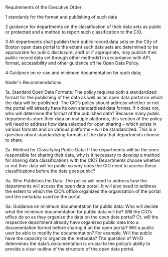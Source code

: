 Requirements of the Executive Order:

1 standards for the format and publishing of such data 

2 guidance for departments on the classification of their data sets as public or protected and a method to report such classification to the CIO. 

3 All departments shall publish their public record data sets on the City of Boston open data portal to the extent such data sets arc determined to be appropriate for public disclosure, andf or if appropriate, may publish their public record data set through other methods1 in accordance with API, format, accessibility and other guidance oft he Open Data Policy.

4 Guidance on re-use and minimum documentation for such data;


Nader's Recommendations:

1a. Standard Open Data Formats: The policy requires both a standardized format for the publishing of the data as well as an open data portal on which the data will be published. The CIO’s policy should address whether or not the portal will already have its own standardized data format. If it does not, who will determine the format of the published data? Because many public departments store their data on multiple platforms, this section of the policy will need to address how data selected for open sharing – which exists in various formats and on various platforms – will be standardized. This is a question about standardizing formats of the data that departments choose to share. 

2a. Method for Classifying Public Data: If the departments will be the ones responsible for sharing their data, why is it necessary to develop a method for sharing data classifications with the CIO? Departments choose whether or not their data will be public so why does the CIO need to access these classifications before the data goes public? 

3a. Who Publishes the Data: The policy will need to address how the departments will access the open data portal. It will also need to address the extent to which the CIO’s office organizes the organization of the portal and the metadata used on the portal. 

4a. Guidance on minimum documentation for public data: Who will decide what the minimum documentation for public data will be? Will the CIO’s office do so as they organize the data on the open data portal? Or, will the respective department already have organized public data into a documentation format before sharing it on the open portal? Will a public user be able to modify the documentation? For example, Will the public have the capacity to organize the metadata? The question of WHO determines the data’s documentation is crucial to the policy’s ability to provide a clear outline of the structure of the open data portal.
